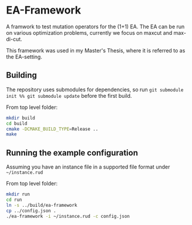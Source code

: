 # EA-Framework

A framwork to test mutation operators for the (1+1) EA.
The EA can be run on various optimization problems, currently we focus on maxcut and max-di-cut.

This framework was used in my Master's Thesis, where it is referred to as the EA-setting.

## Building

The repository uses submodules for dependencies, so run `git submodule init %% git submodule update` before the first build.

From top level folder:
```bash
mkdir build
cd build
cmake -DCMAKE_BUILD_TYPE=Release ..
make
```

## Running the example configuration

Assuming you have an instance file in a supported file format under `~/instance.rud`

From top level folder:
```bash
mkdir run
cd run
ln -s ../build/ea-framework
cp ../config.json .
./ea-framework -i ~/instance.rud -c config.json
```

